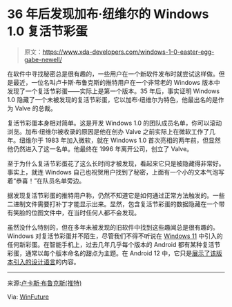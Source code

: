 # 36 年后发现加布·纽维尔的 Windows 1.0 复活节彩蛋

> 原文：<https://www.xda-developers.com/windows-1-0-easter-egg-gabe-newell/>

在软件中寻找秘密总是很有趣的，一些用户在一个新软件发布时就尝试这样做。但是最近，一位名叫卢卡斯·布鲁克斯的推特用户在一个非常老的 Windows 版本中发现了一个复活节彩蛋——实际上是第一个版本。35 年后，事实证明 Windows 1.0 隐藏了一个未被发现的复活节彩蛋，它以加布·纽维尔为特色，他最出名的是作为 Valve 的总裁。

复活节彩蛋本身相对简单。这是开发 Windows 1.0 的团队成员名单，你可以滚动浏览。加布·纽维尔被收录的原因是他在创办 Valve 之前实际上在微软工作了几年。纽维尔于 1983 年加入微软，就在 Windows 1.0 首次亮相的两年前，但显然他仍然进入了这一名单。他最终在 1996 年离开公司，创立了 Valve。

至于为什么复活节彩蛋花了这么长时间才被发现，看起来它只是被隐藏得非常好。事实上，就连 Windows 自己也祝贺用户找到了秘密，上面有一个小的文本气泡写着“恭喜！”在队员名单旁边。

据发现复活节彩蛋的推特用户称，仍然不知道它是如何通过正常方法触发的。一些二进制文件需要打补丁才能显示出来。显然，包含复活节彩蛋的数据隐藏在一个带有笑脸的位图文件中，在当时任何人都不会发现。

虽然没什么特别的，但在多年未被发现的旧软件中找到这些趣闻总是很有趣的。Windows 对复活节彩蛋并不陌生，尽管我们不得不听说在 [Windows 11](https://www.xda-developers.com/windows-11/) 中引入的任何新彩蛋。在智能手机上，过去几年几乎每个版本的 Android 都有某种复活节彩蛋，通常以每个版本命名的甜点为主题。在 Android 12 中，它只是[展示了该版本引入的设计语言](https://www.xda-developers.com/android-12-easter-egg-material-you/)的内容。

* * *

来源:[卢卡斯·布鲁克斯(推特)](https://twitter.com/mswin_bat/status/1504788425525719043)

Via: [WinFuture](https://winfuture.de/news,128668.html)